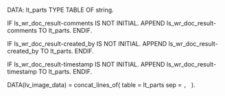 DATA: lt_parts TYPE TABLE OF string.

IF ls_wr_doc_result-comments IS NOT INITIAL.
  APPEND ls_wr_doc_result-comments TO lt_parts.
ENDIF.

IF ls_wr_doc_result-created_by IS NOT INITIAL.
  APPEND ls_wr_doc_result-created_by TO lt_parts.
ENDIF.

IF ls_wr_doc_result-timestamp IS NOT INITIAL.
  APPEND ls_wr_doc_result-timestamp TO lt_parts.
ENDIF.

DATA(lv_image_data) = concat_lines_of( table = lt_parts sep = `, ` ).
